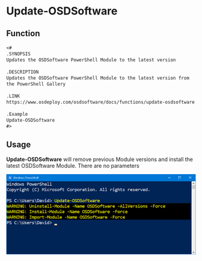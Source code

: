 # Update-OSDSoftware

## Function

```text
<#
.SYNOPSIS
Updates the OSDSoftware PowerShell Module to the latest version

.DESCRIPTION
Updates the OSDSoftware PowerShell Module to the latest version from the PowerShell Gallery

.LINK
https://www.osdeploy.com/osdsoftware/docs/functions/update-osdsoftware

.Example
Update-OSDSoftware
#>
```

## Usage

**Update-OSDSoftware** will remove previous Module versions and install the latest OSDSoftware Module.  There are no parameters

![](../../../.gitbook/assets/2019-02-18_22-18-53.png)



